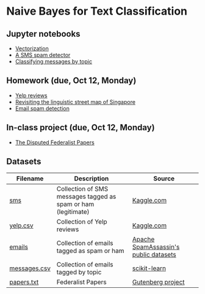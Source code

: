 # Naive Bayes for Text Classification

## Jupyter notebooks

- [Vectorization](https://nbviewer.jupyter.org/github/um-perez-alvaro/Data-Science-Practice/blob/master/Jupyter%20Notebooks/Text%20Classification/notebooks/Vectorization.ipynb)
- [A SMS spam detector](https://nbviewer.jupyter.org/github/um-perez-alvaro/Data-Science-Practice/blob/master/Jupyter%20Notebooks/Text%20Classification/notebooks/Building%20s%20SMS%20spam%20detector.ipynb)
- [Classifying messages by topic](https://nbviewer.jupyter.org/github/um-perez-alvaro/Data-Science-Practice/blob/master/Jupyter%20Notebooks/Text%20Classification/notebooks/Classifying%20Text%20Messages%20by%20Topic.ipynb)


## Homework (due, Oct 12, Monday)
- [Yelp reviews](https://nbviewer.jupyter.org/github/um-perez-alvaro/Data-Science-Practice/blob/master/Jupyter%20Notebooks/Text%20Classification/Homework/Homework%201.ipynb)
- [Revisiting the linguistic street map of Singapore](https://github.com/um-perez-alvaro/Data-Science-Practice/blob/master/Jupyter%20Notebooks/Text%20Classification/Homework/Homework%202.ipynb)
- [Email spam detection](https://nbviewer.jupyter.org/github/um-perez-alvaro/Data-Science-Practice/blob/master/Jupyter%20Notebooks/Text%20Classification/Homework/Homework%203.ipynb)

## In-class project (due, Oct 12, Monday)
- [The Disputed Federalist Papers](https://nbviewer.jupyter.org/github/um-perez-alvaro/Data-Science-Practice/blob/master/Jupyter%20Notebooks/Text%20Classification/notebooks/The%20Federalist%20Papers.ipynb)

## Datasets

Filename | Description |  Source
--- | --- |  --- 
[sms](https://raw.githubusercontent.com/um-perez-alvaro/Data-Science-Practice/master/Data/sms.tsv.txt) | Collection of SMS messages tagged as spam or ham (legitimate) | [Kaggle.com](https://www.kaggle.com/uciml/sms-spam-collection-dataset)
[yelp.csv](https://raw.githubusercontent.com/um-perez-alvaro/Data-Science-Practice/master/Data/yelp.csv) | Collection of Yelp reviews | [Kaggle.com](https://www.kaggle.com/c/yelp-recsys-2013)
[emails](https://raw.githubusercontent.com/um-perez-alvaro/Data-Science-Practice/master/Data/emails.csv) | Collection of emails tagged as spam or ham | [Apache SpamAssassin's public datasets](https://spamassassin.apache.org/old/publiccorpus/)
[messages.csv](https://raw.githubusercontent.com/um-perez-alvaro/Data-Science-Practice/master/Data/messages.csv) | Collection of emails tagged by topic | [scikit-learn](https://scikit-learn.org/0.19/datasets/twenty_newsgroups.html)
[papers.txt](https://raw.githubusercontent.com/um-perez-alvaro/Data-Science-Practice/master/Data/papers.txt) | Federalist Papers | [Gutenberg project](https://www.gutenberg.org/)

